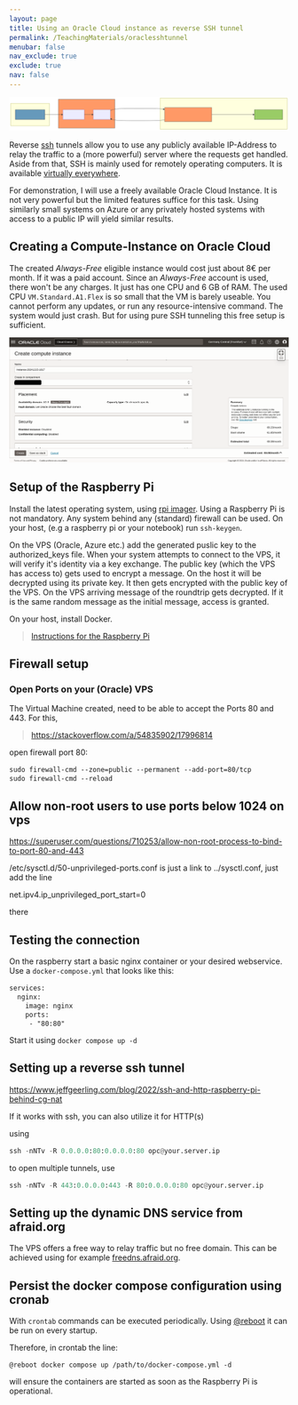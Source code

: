 ```yaml
---
layout: page
title: Using an Oracle Cloud instance as reverse SSH tunnel
permalink: /TeachingMaterials/oraclesshtunnel
menubar: false
nav_exclude: true
exclude: true
nav: false
---
```


![Reverse SSH Diagram](reversessh.svg)

Reverse [ssh](https://www.openssh.com/) tunnels allow you to use any publicly available IP-Address to relay the traffic to a (more powerful) server where the requests get handled. Aside from that, SSH is mainly used for remotely operating computers. It is available [virtually everywhere](https://www.openssh.com/users.html). 

For demonstration, I will use a freely available Oracle Cloud Instance. It is not very powerful but the limited features suffice for this task. Using similarly small systems on Azure or any privately hosted systems with access to a public IP will yield similar results. 

## Creating a Compute-Instance on Oracle Cloud

The created *Always-Free* eligible instance would cost just about 8€ per month. If it was a paid account. Since an *Always-Free* account is used, there won't be any charges. It just has one CPU and 6 GB of RAM. The used CPU `VM.Standard.A1.Flex` is so small that the VM is barely useable. You cannot perform any updates, or run any resource-intensive command. The system would just crash. But for using pure SSH tunneling this free setup is sufficient. 

![](2024-12-15-18-19-39.png)

## Setup of the Raspberry Pi

Install the latest operating system, using [rpi imager](https://www.raspberrypi.com/software/). Using a Raspberry Pi is not mandatory. Any system behind any (standard) firewall can be used. On your host, (e.g a raspberry pi or your notebook) run `ssh-keygen`.


On the VPS (Oracle, Azure etc.) add the generated puslic key to the authorized_keys file. When your system attempts to connect to the VPS, it will verify it's identity via a key exchange. The public key (which the VPS has access to) gets used to encrypt a message. On the host it will be decrypted using its private key. It then gets encrypted with the public key of the VPS. On the VPS arriving message of the roundtrip gets decrypted. If it is the same random message as the initial message, access is granted. 


On your host, install Docker.

> [Instructions for the Raspberry Pi](https://www.heise.de/news/Wie-man-Docker-auf-dem-Raspberry-Pi-in-15-Minuten-einrichtet-7524692.html)

## Firewall setup

### Open Ports on your (Oracle) VPS 

The Virtual Machine created, need to be able to accept the Ports 80 and 443. For this, 

> https://stackoverflow.com/a/54835902/17996814

open firewall port 80:

```
sudo firewall-cmd --zone=public --permanent --add-port=80/tcp
sudo firewall-cmd --reload
```

## Allow non-root users to use ports below 1024 on vps

https://superuser.com/questions/710253/allow-non-root-process-to-bind-to-port-80-and-443

/etc/sysctl.d/50-unprivileged-ports.conf is just a link to ../sysctl.conf, just add the line

net.ipv4.ip_unprivileged_port_start=0

there


## Testing the connection

On the raspberry start a basic nginx container or your desired webservice. Use a `docker-compose.yml` that looks like this:

```
services:
  nginx:
    image: nginx
    ports:
     - "80:80"
```

Start it using `docker compose up -d`

## Setting up a reverse ssh tunnel

https://www.jeffgeerling.com/blog/2022/ssh-and-http-raspberry-pi-behind-cg-nat

If it works with ssh, you can also utilize it for HTTP(s) 

using
```python
ssh -nNTv -R 0.0.0.0:80:0.0.0.0:80 opc@your.server.ip
```

to open multiple tunnels, use 
```python
ssh -nNTv -R 443:0.0.0.0:443 -R 80:0.0.0.0:80 opc@your.server.ip
```

## Setting up the dynamic DNS service from afraid.org

The VPS offers a free way to relay traffic but no free domain. This can be achieved using for example [freedns.afraid.org](freedns.afraid.org). 


## Persist the docker compose configuration using cronab

With `crontab` commands can be executed periodically. Using [@reboot](https://github.com/cronie-crond/cronie/blob/2bbd3ba9a76312aca040ce3317bf31c5f7465be9/man/crontab.5#L349) it can be run on every startup.

Therefore, in crontab the line:

```
@reboot docker compose up /path/to/docker-compose.yml -d
```
will ensure the containers are started as soon as the Raspberry Pi is operational. 
